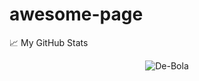 # awesome-page

📈 My GitHub Stats

<p align="center"> <img src="https://github-readme-stats.vercel.app/api?username=De-Bola&show_icons=true&theme=gotham" alt="De-Bola" /> 
  <!--you can use merko/dark/ radical/ merko/ gruvbox/ tokyonight/ onedark/ cobalt/ synthwave/highcontrast/ dracula-->
  
 <!--Adding private contributions count to total commits count
![Bola's GitHub stats](https://github-readme-stats.vercel.app/api?username=De-Bola&count_private=true)-->
<!--
![Bola's GitHub stats](https://github-readme-stats.vercel.app/api?username=De-Bola&hide=contribs,prs)-->
<!--Showing icons
![Bola's GitHub stats](https://github-readme-stats.vercel.app/api?username=De-Bola&show_icons=true)-->
<!--theme colour change  
![Bola's GitHub stats](https://github-readme-stats.vercel.app/api?username=De-Bola&show_icons=true&theme=merko/dark/ radical/ merko/ gruvbox/ tokyonight/ onedark/ cobalt/ synthwave/highcontrast/ dracula)-->
